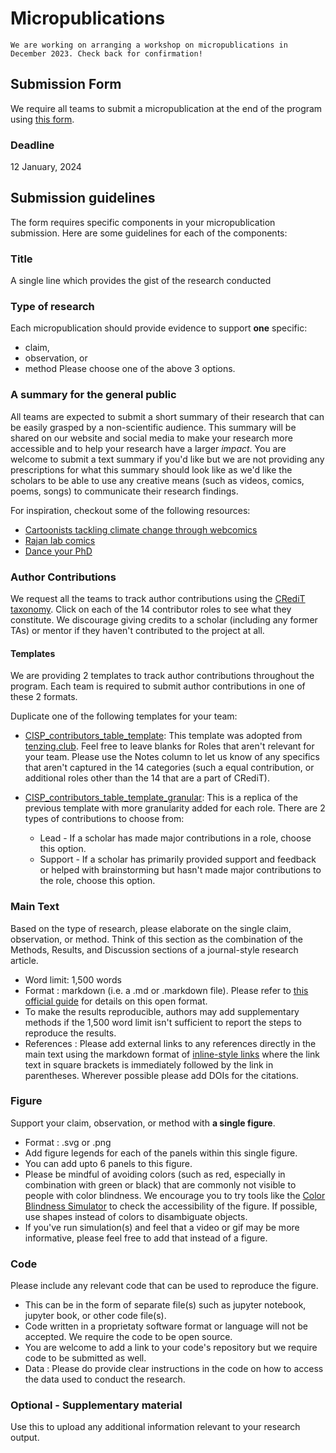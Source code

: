 # Micropublications

```{admonition} Workshop
We are working on arranging a workshop on micropublications in December 2023. Check back for confirmation! 
```
## Submission Form
We require all teams to submit a micropublication at the end of the program using [this form](https://airtable.com/appLHqbcnAQ1EUO47/shrfR7WzpKqGPBu3W). 

### Deadline
12 January, 2024

## Submission guidelines

The form requires specific components in your micropublication submission. Here are some guidelines for each of the components:

### Title
A single line which provides the gist of the research conducted
  
### Type of research
Each micropublication should provide evidence to support **one** specific:
  - claim,
  - observation, or
  - method
Please choose one of the above 3 options.

### A summary for the general public
All teams are expected to submit a short summary of their research that can be easily grasped by a non-scientific audience. This summary will be shared on our website and social media to make your research more accessible and to help your research have a larger *impact*. You are welcome to submit a text summary if you'd like but we are not providing any prescriptions for what this summary should look like as we'd like the scholars to be able to use any creative means (such as videos, comics, poems, songs) to communicate their research findings. 

For inspiration, checkout some of the following resources:
- [Cartoonists tackling climate change through webcomics](https://www.dw.com/en/cartoonists-tackling-climate-change-through-webcomics/a-63499432)
- [Rajan lab comics](https://www.rajanlab.com/comics)
- [Dance your PhD](https://www.youtube.com/results?search_query=dance+your+phd)

### Author Contributions
We request all the teams to track author contributions using the [CRediT taxonomy](https://credit.niso.org). Click on each of the 14 contributor roles to see what they constitute. We discourage giving credits to a scholar (including any former TAs) or mentor if they haven't contributed to the project at all. 

#### Templates 
We are providing 2 templates to track author contributions throughout the program. Each team is required to submit author contributions in one of these 2 formats. 

Duplicate one of the following templates for your team:
* [CISP_contributors_table_template](https://docs.google.com/spreadsheets/d/140bNO83-GkOP1SYXWLpZmY27a5wxtj97gOR-5CaMXDQ/edit?usp=sharing): This template was adopted from [tenzing.club](https://contributorshipcollaboration.github.io/projects/tenzingclub). Feel free to leave blanks for Roles that aren't relevant for your team. Please use the Notes column to let us know of any specifics that aren't captured in the 14 categories (such a equal contribution, or additional roles other than the 14 that are a part of CRediT).

* [CISP_contributors_table_template_granular](https://docs.google.com/spreadsheets/d/1fw34ZjKaZQ9iv6ld6YT1kZP2uyg0CbmJIZdM88tb07E/edit?usp=sharing): This is a replica of the previous template with more granularity added for each role. There are 2 types of contributions to choose from:
  - Lead - If a scholar has made major contributions in a role, choose this option.
  - Support - If a scholar has primarily provided support and feedback or helped with brainstorming but hasn't made major contributions to the role, choose this option.
   
### Main Text
Based on the type of research, please elaborate on the single claim, observation, or method. Think of this section as the combination of the Methods, Results, and Discussion sections of a journal-style research article. 
  - Word limit: 1,500 words
  - Format : markdown (i.e. a .md or .markdown file). Please refer to [this official guide](https://daringfireball.net/projects/markdown/) for details on this open format.
  - To make the results reproducible, authors may add supplementary methods if the 1,500 word limit isn't sufficient to report the steps to reproduce the results.
  - References : Please add external links to any references directly in the main text using the markdown format of [inline-style links](https://daringfireball.net/projects/markdown/syntax#link) where the link text in square brackets is immediately followed by the link in parentheses. Wherever possible please add DOIs for the citations. 
      
### Figure
Support your claim, observation, or method with **a single figure**.
  - Format : .svg or .png
  - Add figure legends for each of the panels within this single figure.
  - You can add upto 6 panels to this figure.
  - Please be mindful of avoiding colors (such as red, especially in combination with green or black) that are commonly not visible to people with color blindness. We encourage you to try tools like the [Color Blindness Simulator](https://www.color-blindness.com/coblis-color-blindness-simulator) to check the accessibility of the figure. If possible, use shapes instead of colors to disambiguate objects.
  - If you've run simulation(s) and feel that a video or gif may be more informative, please feel free to add that instead of a figure.
 
### Code
Please include any relevant code that can be used to reproduce the figure.
  - This can be in the form of separate file(s) such as jupyter notebook, jupyter book, or other code file(s).
  - Code written in a proprietaty software format or language will not be accepted. We require the code to be open source.
  - You are welcome to add a link to your code's repository but we require code to be submitted as well.
  - Data : Please do provide clear instructions in the code on how to access the data used to conduct the research.

### Optional - Supplementary material
Use this to upload any additional information relevant to your research output.

